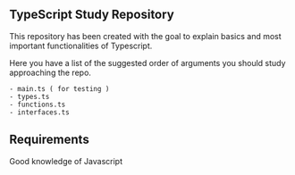 ## TypeScript Study Repository

This repository has been created with the goal to explain basics and most important functionalities of Typescript.

Here you have a list of the suggested order of arguments you should study approaching the repo.

    - main.ts ( for testing )
    - types.ts
    - functions.ts
    - interfaces.ts

## Requirements
Good knowledge of Javascript
